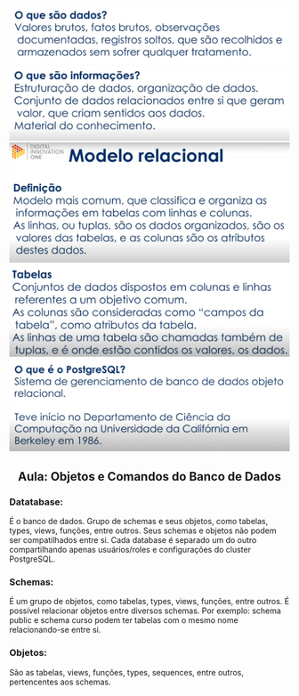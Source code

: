 <img src="https://github.com/inessouza/bootcamp-santander/blob/main/postgreSQL/imagens/dados.PNG?raw=true" />

<img src="https://github.com/inessouza/bootcamp-santander/blob/main/postgreSQL/imagens/informacoes.PNG?raw=true" />

<img src="https://github.com/inessouza/bootcamp-santander/blob/main/postgreSQL/imagens/modeloRelacional.PNG?raw=true" />

<img src="https://github.com/inessouza/bootcamp-santander/blob/main/postgreSQL/imagens/tabelas.PNG?raw=true" />

<img src="https://github.com/inessouza/bootcamp-santander/blob/main/postgreSQL/imagens/PostgreSQL.PNG?raw=true" />


<h2 align="center"> Aula: Objetos e Comandos do Banco de Dados </h2>

<h3>Datatabase:</h3>
É o banco de dados. Grupo de schemas e seus objetos, como tabelas, types, views,
funções, entre outros. Seus schemas e objetos não podem ser compatilhados entre si.
Cada database é separado um do outro compartilhando apenas usuários/roles e configurações
do cluster PostgreSQL.

<h3>Schemas:</h3>
É um grupo de objetos, como tabelas, types, views, funções, entre outros.
É possível relacionar objetos entre diversos schemas. Por exemplo: schema public
e schema curso podem ter tabelas com o mesmo nome relacionando-se entre si.

<h3>Objetos:</h3>
São as tabelas, views, funções, types, sequences, entre outros, pertencentes aos 
schemas.
